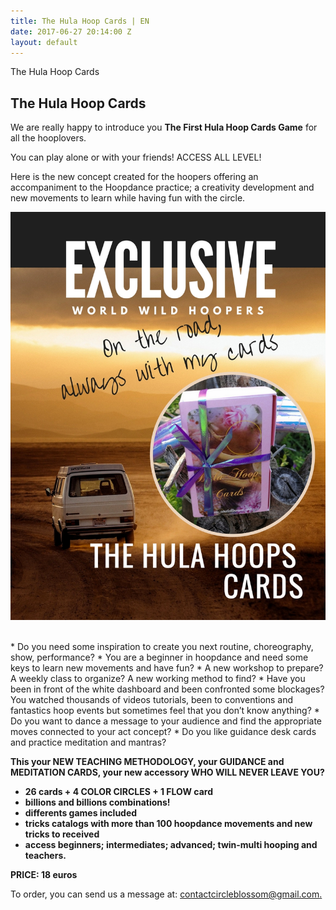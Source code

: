 ```yaml
---
title: The Hula Hoop Cards | EN
date: 2017-06-27 20:14:00 Z
layout: default
---
```


<section id="home" class="module-hero module-parallax module-fade module-full-height bg-dark-50" data-background="{{ site.baseurl }}{% link /assets/images/87.jpg %}">

  <div class="hs-caption container">
    <div class="caption-content">
      <div class="hs-title-size-3 font-alt m-b-20">
      The Hula Hoop Cards
      </div>
    </div>
  </div>

</section >

<div class="wrapper">
<div class="container-fluid">

<div class="row relative">

<div class="col-sm-12 col-md-12">

<section id="cards" markdown="1">



# The Hula Hoop Cards


We are really happy to introduce you **The First Hula Hoop Cards Game** for all the hooplovers.


You can play alone or with your friends!
ACCESS ALL LEVEL!

Here is the new concept created for the hoopers offering an accompaniment to the Hoopdance practice; a creativity development and new movements to learn while having fun with the circle.

![yo](/assets/images/33.jpg)


<br>
* Do you need some inspiration to create you next routine, choreography, show, performance?
* You are a beginner in hoopdance and need some keys to learn new movements and have fun?
* A new workshop to prepare? A weekly class to organize? A new working method to find?
* Have you been in front of the white dashboard and been confronted some blockages?
<br>
You watched thousands of videos tutorials, been to conventions and fantastics hoop events but sometimes feel that you don’t know anything?
* Do you want to dance a message to your audience and find the appropriate moves connected to your act concept?
* Do you like guidance desk cards and practice meditation and mantras?

**This your NEW TEACHING METHODOLOGY, your GUIDANCE and MEDITATION CARDS, your new accessory WHO WILL NEVER LEAVE YOU?**

* **26 cards + 4 COLOR CIRCLES + 1 FLOW card**
* **billions and billions combinations!**
* **differents games included**
* **tricks catalogs with more than 100 hoopdance movements and new tricks to received**
* **access beginners; intermediates; advanced; twin-multi hooping and teachers.**

**PRICE: 18 euros**

To order, you can send us a message at:  [contactcircleblossom@gmail.com.](mailto:contactcircleblossom@gmail.com)


</section>

</div>
</div>
</div>
</div>
